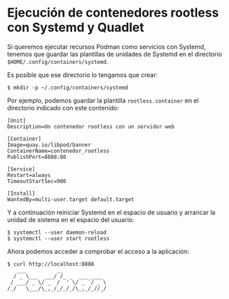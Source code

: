 # Ejecución de contenedores rootless con Systemd y Quadlet

Si queremos ejecutar recursos Podman como servicios con Systemd, tenemos que guardar las plantillas de unidades de Systemd en el directorio `$HOME/.config/containers/systemd`.

Es posible que ese directorio lo tengamos que crear:

```
$ mkdir -p ~/.config/containers/systemd
```


Por ejemplo, podemos guardar la plantilla `rootless.container` en el directorio indicado con este contenido:

```
[Unit]
Description=Un contenedor rootless con un servidor web

[Container]
Image=quay.io/libpod/banner
ContainerName=contenedor_rootless
PublishPort=8888:80

[Service]
Restart=always
TimeoutStartSec=900

[Install]
WantedBy=multi-user.target default.target
```

Y a continuación reiniciar Systemd en el espacio de usuario y arrancar la unidad de sistema en el espacio del usuario:

```
$ systemctl --user daemon-reload
$ systemctl --user start rootless
```

Ahora podemos acceder a comprobar el acceso a la aplicación:

```
$ curl http://localhost:8888
   ___          __              
  / _ \___  ___/ /_ _  ___ ____ 
 / ___/ _ \/ _  /  ' \/ _ `/ _ \
/_/   \___/\_,_/_/_/_/\_,_/_//_/
```

